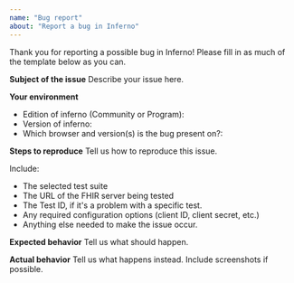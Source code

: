 ```yaml
---
name: "Bug report"
about: "Report a bug in Inferno"
---
```


Thank you for reporting a possible bug in Inferno! Please fill in as much of the template below as you can.

**Subject of the issue**
Describe your issue here.



**Your environment**
* Edition of inferno (Community or Program):
* Version of inferno:
* Which browser and version(s) is the bug present on?:


**Steps to reproduce**
Tell us how to reproduce this issue.

Include:

* The selected test suite
* The URL of the FHIR server being tested
* The Test ID, if it's a problem with a specific test.
* Any required configuration options (client ID, client secret, etc.)
* Anything else needed to make the issue occur.


**Expected behavior**
Tell us what should happen.



**Actual behavior**
Tell us what happens instead. Include screenshots if possible.
